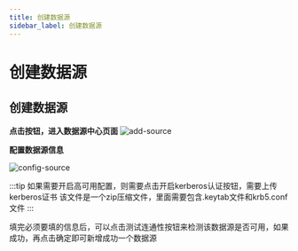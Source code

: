 ```yaml
---
title: 创建数据源
sidebar_label: 创建数据源
---
```


# 创建数据源

## 创建数据源

**点击按钮，进入数据源中心页面**
![add-source](/img/readme/add-source.png)

**配置数据源信息**

![config-source](/img/readme/config-source.png)

:::tip
如果需要开启高可用配置，则需要点击开启kerberos认证按钮，需要上传kerberos证书
该文件是一个zip压缩文件，里面需要包含.keytab文件和krb5.conf文件
:::

填完必须要填的信息后，可以点击测试连通性按钮来检测该数据源是否可用，如果成功，再点击确定即可新增成功一个数据源

